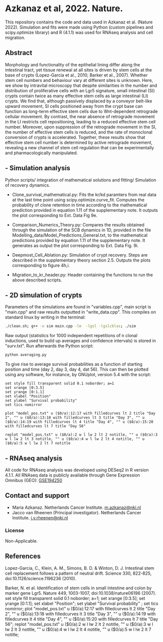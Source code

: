 # Azkanaz et al, 2022. Nature.

This repository contains the code and data used in Azkanaz et al. (Nature 2022). Simulation and fits were made using Python (custom pipelines and scipy.optimize library) and R (4.1.1) was used for RNAseq analysis and cell migration.

## Abstract
Morphology and functionality of the epithelial lining differ along the intestinal tract, yet tissue renewal at all sites is driven by stem cells at the base of crypts (Lopez-Garcia et al., 2010; Barker et al., 2007). Whether stem cell numbers and behaviour vary at different sites is unknown. Here, we show by intravital microscopy that despite similarities in  the number and distribution of proliferative cells with an Lgr5 signature, small intestinal (SI) crypts contain twice as many effective stem cells as large intestinal (LI) crypts. We find that, although passively displaced by a conveyor belt-like upward movement, SI cells positioned away from the crypt base can function as long-term effective stem cells due to Wnt-dependent retrograde cellular movement. By contrast, the near absence of retrograde movement in the LI restricts cell repositioning, leading to a reduced effective stem cell number. Moreover, upon suppression of the retrograde movement in the SI, the number of effective stem cells is reduced, and the rate of monoclonal conversion of crypts is accelerated. Together, these results show that effective stem cell number is determined by active retrograde movement, revealing a new channel of stem cell regulation that can be experimentally and pharmacologically manipulated.

## - Simulation analysis
Python scripts/ integration of mathematical solutions and fitting/ Simulation of recovery dynamics.

- Clone_survival_mathematical.py: Fits the kr/kd paramters from real data at the last time point using scipy.optimize.curve_fit. Computes the probability of clone retention in time according to the mathematical prediction provided in equation 1.11 of the supplementary note. It outputs the plot corresponding to Ext. Data Fig 9e.

- Comparison_Numerics_Theory.py: Compares the results obtained through the simulation of the SCB dynamics in 1D, provided in the file Modelling_data/Model_Predictions_General.txt, to the mathematical predictions provided by equation 1.11 of the supplementary note. It generates as output the plot corresponding to Ext. Data Fig. 9i.

- Deepmost_Cell_Ablation.py: Simulation of crypt recovery. Steps are described in the supplementary theory section 2.5. Outputs the plots corresponding to figure 4h,i.

- Migration_to_kr_header.py: Header containing the functions to run the above described scripts.

## - 2D simulation of crypts
Parameters of the simulations are found in "variables.cpp", main script is "main.cpp" and raw results outputted in "write_data.cpp". This compiles on standard linux by writing in the terminal:

```bash
./clean.sh; g++ -o sim main.cpp -lm  -lgsl -lgslcblas; ./sim
```

Raw output (statistics for 1000 independent repetitions of n clonal inductions, used to build up averages and confidence intervals) is stored in "surv.txt". Run afterwards the Python script:

```bash
python averaging.py
```

To give rise to average survival probabilities as a function of starting position and time  (day 2, day 3, day 4, dat 56). This can then be plotted using any software, for instance, by GNUplot, version 5.4 with the script:

```gnuplot
set style fill transparent solid 0.1 noborder; a=1
set xrange [0:3.5]
set yrange [0:1.1]
set xlabel "Position"
set ylabel "Survival probability"
set tics nomirror

plot "model_pos.txt" u ($0/a):12:17 with filledcurves lt 2 title "Day 2", "" u ($0/a):13:18 with filledcurves lt 3 title "Day 3", "" u ($0/a):14:19 with filledcurves lt 4 title "Day 4", "" u ($0/a):15:20 with filledcurves lt 7 title "Day 56"

replot "model_pos.txt" u ($0/a):2 w l lw 2 lt 2 notitle, "" u ($0/a):3 w l lw 2 lt 3 notitle, "" u ($0/a):4 w l lw 2 lt 4 notitle, "" u ($0/a):5 w l lw 2 lt 7 notitle
```

## - RNAseq analysis
All code for RNAseq analysis was developed using DESeq2 in R version 4.1.1. All RNAseq data is publicly available through Gene Expression Omnibus (GEO): [GSE194250](https://www.ncbi.nlm.nih.gov/geo/query/acc.cgi?acc=GSE194250)

## Contact and support
- Maria Azkanaz. Netherlands Cancer Institute. m.azkanaz@nki.nl
- Jacco van Rheenen (Principal investigator). Netherlands Cancer Institute. j.v.rheenen@nki.nl

### License
Non-Applicable. 

## References
Lopez-Garcia, C., Klein, A. M., Simons, B. D. & Winton, D. J. Intestinal stem cell replacement follows a pattern of neutral drift. Science 330, 822-825, doi:10.1126/science.1196236 (2010).

Barker, N. et al. Identification of stem cells in small intestine and colon by marker gene Lgr5. Nature 449, 1003-1007, doi:10.1038/nature06196 (2007).
set style fill transparent solid 0.1 noborder; a=1; set xrange [0:3.5]; set yrange [0:1.1]; set xlabel "Position"; set ylabel "Survival probability" ; set tics nomirror;
plot "model_pos.txt" u ($0/a):12:17 with filledcurves lt 2 title "Day 2", "" u ($0/a):13:18 with filledcurves lt 3 title "Day 3", "" u ($0/a):14:19 with filledcurves lt 4 title "Day 4", "" u ($0/a):15:20 with filledcurves lt 7 title "Day 56";
replot "model_pos.txt" u ($0/a):2 w l lw 2 lt 2 notitle, "" u ($0/a):3 w l lw 2 lt 3 notitle, "" u ($0/a):4 w l lw 2 lt 4 notitle, "" u ($0/a):5 w l lw 2 lt 7 notitle;